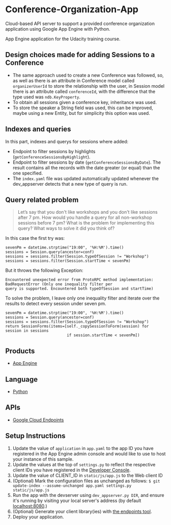 # Conference-Organization-App
Cloud-based API server to support a provided conference organization application using Google App Engine with Python.


App Engine application for the Udacity training course.

## Design choices made for adding Sessions to a Conference

* The same approach used to create a new Conference was followed, so, as well as there is an attribute in Conference model
called `organizerUserId` to store the relationship with the user, in Session model there is an attribute called 
`conferenceId`, with the difference that the type used was `ndb.KeyProperty`. 
* To obtain all sessions given a conference key, inheritance was used.
* To store the speaker a String field was used, this can be improved, maybe using a new Entity, but for simplicity 
this option was used.

## Indexes and queries
In this part, indexes and querys for sessions where added:

* Endpoint to filter sessions by highlights (`getConferenceSessionsByHighlight`).
* Endpoint to filter sessions by date (`getConferenceSessionsByDate`). The result contains all the records with 
the date greater (or equal) than the one specified.
* The `index.yaml` file was updated automatically updated whenever the dev_appserver detects that a new type of 
query is run.

## Query related problem
> Let’s say that you don't like workshops and you don't like sessions after 7 pm. How would you handle a query 
  for all non-workshop sessions before 7 pm? What is the problem for implementing this query? What ways to 
  solve it did you think of?
    
In this case the first try was:

```
sevenPm = datetime.strptime("19:00", '%H:%M').time()
sessions = Session.query(ancestor=conf)
sessions = sessions.filter(Session.typeOfSession != "Workshop")
sessions = sessions.filter(Session.startTime < sevenPm)
```

But it throws the following Exception:

```
Encountered unexpected error from ProtoRPC method implementation: BadRequestError (Only one inequality filter per 
query is supported. Encountered both typeOfSession and startTime)
```

To solve the problem, I leave only one inequality filter and iterate over the results to detect every session under 
seven pm.

```
sevenPm = datetime.strptime("19:00", '%H:%M').time()
sessions = Session.query(ancestor=conf)
sessions = sessions.filter(Session.typeOfSession != "Workshop")
return SessionForms(items=[self._copySessionToForm(session) for session in sessions
                           if session.startTime < sevenPm])
```

## Products
- [App Engine][1]

## Language
- [Python][2]

## APIs
- [Google Cloud Endpoints][3]

## Setup Instructions
1. Update the value of `application` in `app.yaml` to the app ID you
   have registered in the App Engine admin console and would like to use to host
   your instance of this sample.
1. Update the values at the top of `settings.py` to
   reflect the respective client IDs you have registered in the
   [Developer Console][4].
1. Update the value of CLIENT_ID in `static/js/app.js` to the Web client ID
1. (Optional) Mark the configuration files as unchanged as follows:
   `$ git update-index --assume-unchanged app.yaml settings.py static/js/app.js`
1. Run the app with the devserver using `dev_appserver.py DIR`, and ensure it's running by visiting your local server's address (by default [localhost:8080][5].)
1. (Optional) Generate your client library(ies) with [the endpoints tool][6].
1. Deploy your application.


[1]: https://developers.google.com/appengine
[2]: http://python.org
[3]: https://developers.google.com/appengine/docs/python/endpoints/
[4]: https://console.developers.google.com/
[5]: https://localhost:8080/
[6]: https://developers.google.com/appengine/docs/python/endpoints/endpoints_tool